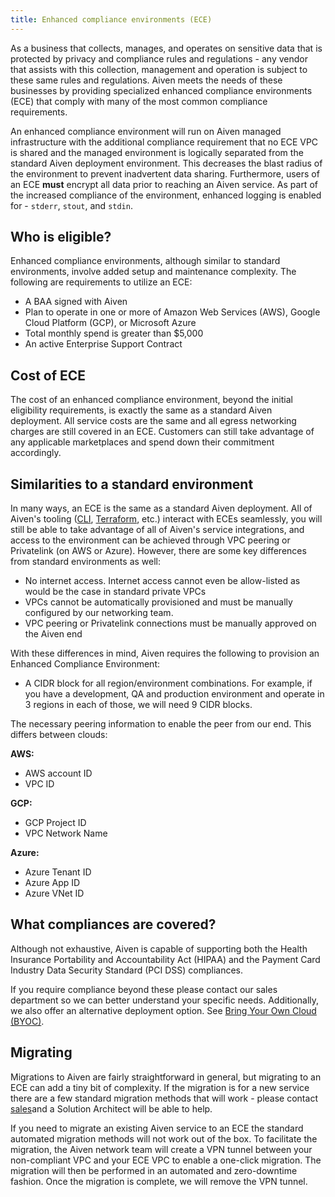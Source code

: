 ```yaml
---
title: Enhanced compliance environments (ECE)
---
```


As a business that collects, manages, and operates on sensitive data
that is protected by privacy and compliance rules and regulations - any
vendor that assists with this collection, management and operation is
subject to these same rules and regulations. Aiven meets the needs of
these businesses by providing specialized enhanced compliance
environments (ECE) that comply with many of the most common compliance
requirements.

An enhanced compliance environment will run on Aiven managed
infrastructure with the additional compliance requirement that no ECE
VPC is shared and the managed environment is logically separated from
the standard Aiven deployment environment. This decreases the blast
radius of the environment to prevent inadvertent data sharing.
Furthermore, users of an ECE **must** encrypt all data prior to reaching
an Aiven service. As part of the increased compliance of the
environment, enhanced logging is enabled for - `stderr`, `stout`, and
`stdin`.

## Who is eligible?

Enhanced compliance environments, although similar to standard
environments, involve added setup and maintenance complexity. The
following are requirements to utilize an ECE:

-   A BAA signed with Aiven
-   Plan to operate in one or more of Amazon Web Services (AWS), Google
    Cloud Platform (GCP), or Microsoft Azure
-   Total monthly spend is greater than \$5,000
-   An active Enterprise Support Contract

## Cost of ECE

The cost of an enhanced compliance environment, beyond the initial
eligibility requirements, is exactly the same as a standard Aiven
deployment. All service costs are the same and all egress networking
charges are still covered in an ECE. Customers can still take advantage
of any applicable marketplaces and spend down their commitment
accordingly.

## Similarities to a standard environment

In many ways, an ECE is the same as a standard Aiven deployment. All of
Aiven\'s tooling ([CLI](/docs/tools/cli),
[Terraform](/docs/tools/terraform), etc.)
interact with ECEs seamlessly, you will still be able to take advantage
of all of Aiven\'s service integrations, and access to the environment
can be achieved through VPC peering or Privatelink (on AWS or Azure).
However, there are some key differences from standard environments as
well:

-   No internet access. Internet access cannot even be allow-listed as
    would be the case in standard private VPCs
-   VPCs cannot be automatically provisioned and must be manually
    configured by our networking team.
-   VPC peering or Privatelink connections must be manually approved on
    the Aiven end

With these differences in mind, Aiven requires the following to
provision an Enhanced Compliance Environment:

-   A CIDR block for all region/environment combinations. For example,
    if you have a development, QA and production environment and operate
    in 3 regions in each of those, we will need 9 CIDR blocks.

The necessary peering information to enable the peer from our end. This
differs between clouds:

**AWS:**

-   AWS account ID
-   VPC ID

**GCP:**

-   GCP Project ID
-   VPC Network Name

**Azure:**

-   Azure Tenant ID
-   Azure App ID
-   Azure VNet ID

## What compliances are covered?

Although not exhaustive, Aiven is capable of supporting both the Health
Insurance Portability and Accountability Act (HIPAA) and the Payment
Card Industry Data Security Standard (PCI DSS) compliances.

If you require compliance beyond these please contact our sales
department so we can better understand your specific needs.
Additionally, we also offer an alternative deployment option. See
[Bring Your Own Cloud (BYOC)](/docs/platform/concepts/byoc).

## Migrating

Migrations to Aiven are fairly straightforward in general, but migrating
to an ECE can add a tiny bit of complexity. If the migration is for a
new service there are a few standard migration methods that will work -
please contact [sales](mailto:sales@aiven.io)and a Solution Architect will be
able to help.

If you need to migrate an existing Aiven service to an ECE the standard
automated migration methods will not work out of the box. To facilitate
the migration, the Aiven network team will create a VPN tunnel between
your non-compliant VPC and your ECE VPC to enable a one-click migration.
The migration will then be performed in an automated and zero-downtime
fashion. Once the migration is complete, we will remove the VPN tunnel.
